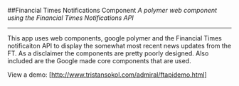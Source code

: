 ##Financial Times Notifications Component
*A polymer web component using the Financial Times Notifications API*
***
This app uses web components, google polymer and the Financial Times notificaiton API to display the somewhat most recent news updates from the FT. As a disclaimer the components are pretty poorly designed. Also included are the Google made core components that are used. 

View a demo: [http://www.tristansokol.com/admiral/ftapidemo.html]